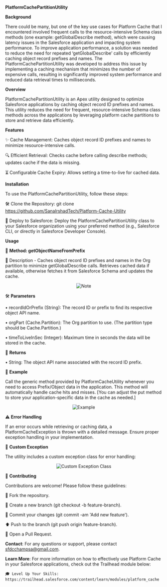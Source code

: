 **PlatformCachePartitionUtility**

**Background**

There could be many, but one of the key use cases for Platform Cache that I encountered involved frequent calls to the resource-intensive Schema class methods (one example: getGlobalDescribe method), which were causing latency issues in the Salesforce application and impacting system performance. To improve application performance, a solution was needed to reduce the need for repeated ‘getGlobalDescribe’ calls by efficiently caching object record prefixes and names. The PlatformCachePartitionUtility was developed to address this issue by implementing a caching mechanism that minimizes the number of expensive calls, resulting in significantly improved system performance and reduced data retrieval times to milliseconds.

**Overview**

PlatformCachePartitionUtility is an Apex utility designed to optimize Salesforce applications by caching object record ID prefixes and names. This utility reduces the need for frequent, resource-intensive Schema class methods  across the applications by leveraging platform cache partitions to store and retrieve data efficiently.

**Features**

  ✨ Cache Management: Caches object record ID prefixes and names to minimize resource-intensive calls.

  🔍 Efficient Retrieval: Checks cache before calling describe methods; updates cache if the data is missing.

  ⏳ Configurable Cache Expiry: Allows setting a time-to-live for cached data.

**Installation**

To use the PlatformCachePartitionUtility, follow these steps:

  🛠️ Clone the Repository: git clone https://github.com/SanaIrshadTech/Platform-Cache-Utility
  
  🚀 Deploy to Salesforce: Deploy the PlatformCachePartitionUtility class to your Salesforce organization using your preferred method (e.g., Salesforce CLI, or directly in Salesforce Developer Console).

**Usage**

🔧 **Method: getObjectNameFromPrefix**

  📜 Description - Caches object record ID prefixes and names in the Org partition to minimize getGlobalDescribe calls. Retrieves cached data if available, otherwise fetches it from Salesforce Schema and updates the cache.
<p align="center">
<img alt="Note" src="https://github.com/user-attachments/assets/a340a343-f730-4887-a02e-1239ebeeb0bf">
</p>

🛠️ **Parameters**

  •	recordIdOrPrefix (String): The record ID or prefix to find its respective object API name.
  
  •	orgPart (Cache.Partition): The Org partition to use. (The partition type should be Cache.Partition.)
  
  •	timeToLiveInSec (Integer): Maximum time in seconds the data will be stored in the cache.

🔄 **Returns** 

  •	String: The object API name associated with the record ID prefix.

📝 **Example** 

Call the generic method provided by PlatformCacheUtility whenever you need to access Prefix/Object data in the application. This method will automatically handle cache hits and misses. [You can adjust the put method to store your application-specific data in the cache as needed.]
<p align="center">
<img alt="Example" src="https://github.com/user-attachments/assets/c8025da3-16c9-46ab-b6a1-76a3ccf75473">
</p>

⚠️ **Error Handling**

If an error occurs while retrieving or caching data, a PlatformCacheException is thrown with a detailed message. Ensure proper exception handling in your implementation.

🚨 **Custom Exception**

The utility includes a custom exception class for error handling:
<p align="center">
<img alt="Custom Exception Class" src="https://github.com/user-attachments/assets/6a63363f-227b-478d-a545-68176c2d8119">
</p>

🤝 **Contributing**

Contributions are welcome! Please follow these guidelines:

  🍴 Fork the repository.

  🌿 Create a new branch (git checkout -b feature-branch).
  
  📝 Commit your changes (git commit -am 'Add new feature').
  
  ⬆️ Push to the branch (git push origin feature-branch).
  
  🔄 Open a Pull Request.


**Contact**: For any questions or support, please contact sfdcchampsa@gmail.com.

**Learn More**: For more information on how to effectively use Platform Cache in your Salesforce applications, check out the Trailhead module below:

    🎓 Level Up Your Skills: https://trailhead.salesforce.com/content/learn/modules/platform_cache
